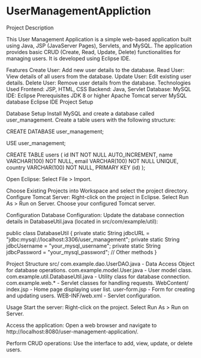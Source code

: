 # UserManagementAppliction
Project Description

This User Management Application is a simple web-based application built using Java, JSP (JavaServer Pages), Servlets, and MySQL. The application provides basic CRUD (Create, Read, Update, Delete) functionalities for managing users. It is developed using Eclipse IDE.

Features
Create User: Add new user details to the database.
Read User: View details of all users from the database.
Update User: Edit existing user details.
Delete User: Remove user details from the database.
Technologies Used
Frontend: JSP, HTML, CSS
Backend: Java, Servlet
Database: MySQL
IDE: Eclipse
Prerequisites
JDK 8 or higher
Apache Tomcat server
MySQL database
Eclipse IDE
Project Setup

Database Setup
Install MySQL and create a database called user_management.
Create a table users with the following structure:

CREATE DATABASE user_management;

USE user_management;

CREATE TABLE users (
    id INT NOT NULL AUTO_INCREMENT,
    name VARCHAR(100) NOT NULL,
    email VARCHAR(100) NOT NULL UNIQUE,
    country VARCHAR(100) NOT NULL,
    PRIMARY KEY (id)
);

Open Eclipse:
Select File > Import.

Choose Existing Projects into Workspace and select the project directory.
Configure Tomcat Server:
Right-click on the project in Eclipse.
Select Run As > Run on Server.
Choose your configured Tomcat server.

Configuration
Database Configuration:
Update the database connection details in DatabaseUtil.java (located in src/com/example/util):

public class DatabaseUtil {
    private static String jdbcURL = "jdbc:mysql://localhost:3306/user_management";
    private static String jdbcUsername = "your_mysql_username";
    private static String jdbcPassword = "your_mysql_password";
    // Other methods
}

Project Structure
src/
com.example.dao.UserDAO.java - Data Access Object for database operations.
com.example.model.User.java - User model class.
com.example.util.DatabaseUtil.java - Utility class for database connection.
com.example.web.* - Servlet classes for handling requests.
WebContent/
index.jsp - Home page displaying user list.
user-form.jsp - Form for creating and updating users.
WEB-INF/web.xml - Servlet configuration.

Usage
Start the server:
Right-click on the project.
Select Run As > Run on Server.

Access the application:
Open a web browser and navigate to http://localhost:8080/user-management-application/.

Perform CRUD operations:
Use the interface to add, view, update, or delete users.

